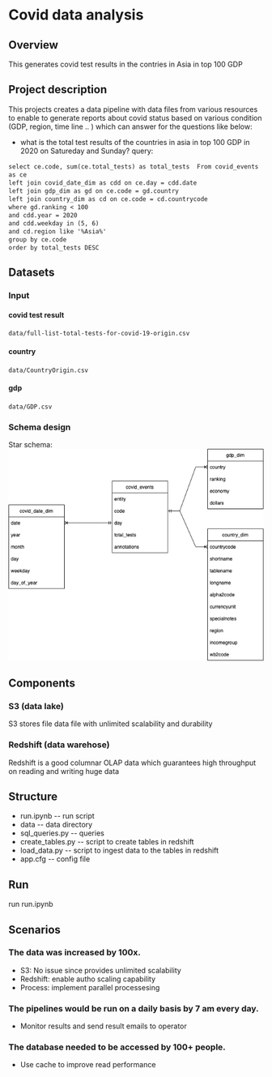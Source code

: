 # Covid data analysis

## Overview
This generates covid test results in the contries in Asia in top 100 GDP

## Project description
This projects creates a data pipeline with data files from various resources to enable to generate reports about covid status based on various condition (GDP, region, time line .. ) which can answer for the questions like below:
- what is the total test results of the countries in asia in top 100 GDP in 2020 on Satureday and Sunday?
query:
```
select ce.code, sum(ce.total_tests) as total_tests  From covid_events as ce
left join covid_date_dim as cdd on ce.day = cdd.date
left join gdp_dim as gd on ce.code = gd.country
left join country_dim as cd on ce.code = cd.countrycode
where gd.ranking < 100
and cdd.year = 2020
and cdd.weekday in (5, 6)
and cd.region like '%Asia%'
group by ce.code
order by total_tests DESC
```

## Datasets
### Input
#### covid test result
`data/full-list-total-tests-for-covid-19-origin.csv`
#### country
`data/CountryOrigin.csv`
#### gdp
`data/GDP.csv`
### Schema design
Star schema:
![alt text](data_schema.drawio.png)

## Components
### S3 (data lake)
S3 stores file data file with unlimited scalability and durability
### Redshift (data warehose)
Redshift is a good columnar OLAP data which guarantees high throughput on reading and writing huge data

## Structure
- run.ipynb
-- run script
- data
-- data directory
- sql_queries.py
-- queries
- create_tables.py
-- script to create tables in redshift
- load_data.py
-- script to ingest data to the tables in redshift
- app.cfg
-- config file

## Run
run run.ipynb

## Scenarios
### The data was increased by 100x.
- S3: No issue since provides unlimited scalability 
- Redshift: enable autho scaling capability
- Process: implement parallel processesing
### The pipelines would be run on a daily basis by 7 am every day.
- Monitor results and send result emails to operator
### The database needed to be accessed by 100+ people.
- Use cache to improve read performance

